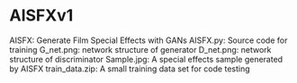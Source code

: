 # AISFXv1
AISFX: Generate Film Special Effects with GANs
AISFX.py: Source code for training
G_net.png: network structure of generator
D_net.png: network structure of discriminator
Sample.jpg: A special effects sample generated by AISFX
train_data.zip: A small training data set for code testing
